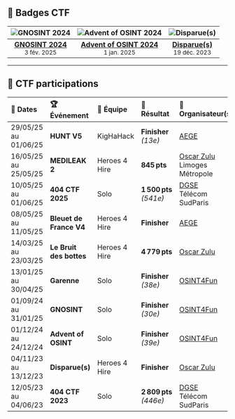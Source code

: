 ## 🏅 Badges CTF

| ![GNOSINT 2024](https://api.eu.badgr.io/public/assertions/kNPWHiR7R3Sd_EYtHXggDQ/image) | ![Advent of OSINT 2024](https://api.eu.badgr.io/public/assertions/zoaGYlZ8T62GLR7HvUpC9A/image) | ![Disparue(s)](https://api.eu.badgr.io/public/assertions/zxG_6TLrSIi1gVP0nk3YDQ/image) |
|:---:|:---:|:---:|
| **[GNOSINT 2024](https://api.eu.badgr.io/public/assertions/kNPWHiR7R3Sd_EYtHXggDQ)**<br><sub>3 fév. 2025</sub> | **[Advent of OSINT 2024](https://api.eu.badgr.io/public/assertions/zoaGYlZ8T62GLR7HvUpC9A)**<br><sub>1 jan. 2025</sub> | **[Disparue(s)](https://api.eu.badgr.io/public/assertions/zxG_6TLrSIi1gVP0nk3YDQ)**<br><sub>19 déc. 2023</sub> |

---

## 🔎 CTF participations

| 📅 Dates              | 🏆 Événement                 | 👥 Équipe         | 🎯 Résultat                 | 🏢 Organisateur(s)                                |
|:---------------------|:----------------------------|:------------------|:----------------------------|:--------------------------------------------------|
| 29/05/25 au 01/06/25 | **HUNT V5**                 | KigHaHack         | **Finisher** *(13e)*   | [AEGE](https://www.aege.fr/)                      |
| 16/05/25 au 25/05/25 | **MEDILEAK 2**              | Heroes 4 Hire     | **845 pts**            | [Oscar Zulu](https://oscarzulu.org/)<br>Limoges Métropole |
| 10/05/25 au 01/06/25 | **404 CTF 2025**            | Solo              | **1 500 pts** *(541e)* | [DGSE](https://www.dgse.gouv.fr/fr)<br>Télécom SudParis |
| 08/05/25 au 11/05/25 | **Bleuet de France V4**     | Heroes 4 Hire     | **Finisher**           | [AEGE](https://www.aege.fr/)                      |
| 14/03/25 au 23/03/25 | **Le Bruit des bottes**     | Heroes 4 Hire     | **4 779 pts**          | [Oscar Zulu](https://oscarzulu.org/)              |
| 13/01/25 au 30/04/25 | **Garenne**                 | Solo              | **Finisher** *(38e)*   | [OSINT4Fun](https://www.osint4fun.eu/)            |
| 01/09/24 au 31/01/25 | **GNOSINT**                 | Solo              | **Finisher** *(30e)*   | [OSINT4Fun](https://www.osint4fun.eu/)            |
| 01/12/24 au 24/12/24 | **Advent of OSINT**         | Solo              | **Finisher** *(39e)*   | [OSINT4Fun](https://www.osint4fun.eu/)            |
| 04/11/23 au 13/12/23 | **Disparue(s)**             | Heroes 4 Hire     | **Finisher**           | [Oscar Zulu](https://oscarzulu.org/)              |
| 12/05/23 au 04/06/23 | **404 CTF 2023**            | Solo              | **2 809 pts** *(446e)* | [DGSE](https://www.dgse.gouv.fr/fr)<br>Télécom SudParis |
